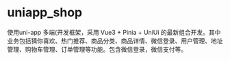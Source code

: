 # uniapp_shop
使用uni-app 多端(开发框架，采用 Vue3 +  Pinia + UniUi 的最新组合开发。其中业务包括猜你喜欢、热门推荐、商品分类、商品详情、微信登录、用户管理、地址管理、购物车管理、订单管理等功能。包含微信登录，微信支付等。
